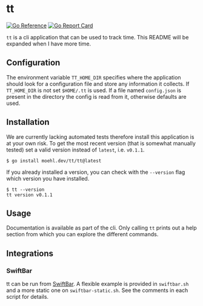 # tt

[![Go Reference](https://pkg.go.dev/badge/github.com/maxmoehl/tt.svg)](https://pkg.go.dev/moehl.dev/tt)
[![Go Report Card](https://goreportcard.com/badge/github.com/maxmoehl/tt)](https://goreportcard.com/report/github.com/maxmoehl/tt)

`tt` is a cli application that can be used to track time. This README will be expanded when I have more time.

## Configuration

The environment variable `TT_HOME_DIR` specifies where the application should look for
a configuration file and store any information it collects. If `TT_HOME_DIR` is not set
`$HOME/.tt` is used. If a file named `config.json` is present in the directory the
config is read from it, otherwise defaults are used.

## Installation

We are currently lacking automated tests therefore install this application is at your
own risk. To get the most recent version (that is somewhat manually tested) set a valid
version instead of `latest`, i.e. `v0.1.1`.

```
$ go install moehl.dev/tt/tt@latest
```

If you already installed a version, you can check with the `--version` flag which version
you have installed.

```
$ tt --version
tt version v0.1.1
```

## Usage

Documentation is available as part of the cli. Only calling `tt` prints out a help
section from which you can explore the different commands.

## Integrations

### SwiftBar

tt can be run from [SwiftBar](https://swiftbar.app). A flexible example is
provided in `swiftbar.sh` and a more static one on `swiftbar-static.sh`. See the
comments in each script for details.
